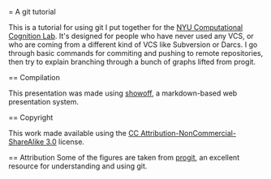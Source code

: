 
= A git tutorial

This is a tutorial for using git I put together for the [NYU Computational
Cognition Lab](http://nyuccl.org). It's designed for people who have never used
any VCS, or who are coming from a different kind of VCS like Subversion or
Darcs. I go through basic commands for commiting and pushing to remote
repositories, then try to explain branching through a bunch of graphs lifted
from progit.

== Compilation

This presentation was made using [showoff](https://github.com/schacon/showoff),
a markdown-based web presentation system.

== Copyright

This work made available using the [CC Attribution-NonCommercial-ShareAlike
3.0](http://creativecommons.org/licenses/by-nc-sa/3.0/) license.

== Attribution
Some of the figures are taken from [progit](http://progit.org), an excellent
resource for understanding and using git.
